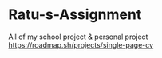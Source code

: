 # Ratu-s-Assignment
All of my school project &amp; personal project
https://roadmap.sh/projects/single-page-cv
